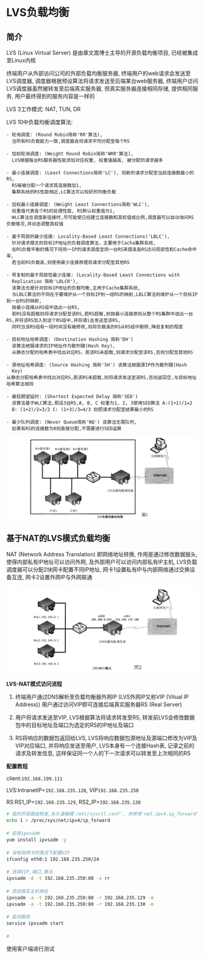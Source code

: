 LVS负载均衡
===


## 简介

LVS (Linux Virtual Server) 是由章文嵩博士主导的开源负载均衡项目,
已经被集成至Linux内核

终端用户从外部访问公司的外部负载均衡服务器, 终端用户的web请求会发送至LVS调度器,
调度器根据预设算法将请求发送至后端某台web服务器,
终端用户访问LVS调度器虽然被转发至后端真实服务器, 但真实服务器连接相同存储,
提供相同服务, 用户最终得到的服务内容是一样的

LVS 3工作模式: NAT, TUN, DR

LVS 10中负载均衡调度算法:

    - 轮询调度: (Round Robin简称'RR'算法),
      当所有RS负载能力一致,调度器会将请求平均分配至每个RS

    - 加权轮询调度: (Weight Round Robin简称'WRR'算法),
      LVS根据每台RS服务器性能添加对应权重, 权重值越高, 被分配的请求越多

    - 最小连接调度: (Least Connections简称'LC'), 将新的请求分配至当前连接数最小的RS,
      RS每被分配一个请求其连接数加1,
      集群系统的RS性能相近,LC算法可以较好的均衡负载

    - 加权最小连接调度: (Weight Least Connections简称'WLC'),
      权重值代表各个RS的处理性能, RS默认权重值为1,
      WLC算法在调度新连接时,尽可能使已经建立连接数和其权值成比例,调度器可以自动询问RS负载情况,并动态调整其权值

    - 基于局部的最少连接: Locality-Based Least Connections('LBLC'),
      针对请求报文的目标IP地址的负载调度算法，主要用于Cacha集群系统,
      在RS负载平衡的情况下将同一IP的请求调度至同一台RS来提高各RS访问局部性和Cache命中率,
      若当前RS负载高,则使用最少连接原理将请求分配至其他RS

    - 带复制的基于局部性最少连接: (Locality-Based Least Connections with
      Replication 简称'LBLCR'),
      该算法也是针对目标IP地址的负载均衡,主用于Cache集群系统,
      与LBLC算法的不同在于要维护从一个目标IP到一组RS的映射,LBLC算法则维护从一个目标IP到一台RS的映射,
      按最小连接从RS组中选出一台RS,
      若RS没有超载则将请求分配至该RS,若RS超载,则按最小连接原则从整个RS集群中选出一台RS,并将该RS加入到这个RS组中,并将请i去发送至该RS,
      同时当该RS组有一段时间没有被修改,则将负载高的RS从RS组中删除,降低复制的程度

    - 目标地址哈希调度: (Destination Hashing 简称'DH')
      该算法根据请求的IP地址作为散列键(Hash Key),
      从静态分配的哈希表中找出对应RS，若该RS未超载,则请求分配至该RS,否则分配至其他RS

    - 源地址哈希调度: (Source Hashing 简称'SH') 该算法根据源IP作为散列键(Hash
      Key)
    从静态分配哈希表中找出对应RS,若该RS未超载,则将请求发送至该RS,否则返回空,与目标地址哈希算法相同

    - 最短期望延时: (Shortest Expected Delay 简称'SED')
      该算法基于WLC算法,假设3台RS,A, B, C 权重为1, 2, 3使用SED算法 A:(1+1)/1=2
      B: (1+2)/2=3/2 C: (1+3)/3=4/3 则把请求分配至结果最小的RS

    - 最少队列调度: (Never Queue简称'NQ') 该算法无需队列,
      如果有RS的连接数为0则直接分配,不需要进行SED运算

![LVS负载均衡结构图](/LVS/pictures/LVS负载均衡结构图.png "LVS负载均衡结构图")


## 基于NAT的LVS模式负载均衡

NAT (Network Address Translation) 即网络地址转换, 作用是通过修改数据报头,
使得内部私有IP地址可以访问外网, 及外部用户可以访问内部私有IP主机,
LVS负载调度器可以分配2块网卡配置不同IP地址,
网卡1设置私有IP与内部网络通过交换设备互连, 网卡2设置外网IP与外网联通

![LVS-NAT模式](/LVS/pictures/LVS-NAT模式.png "LVS-NAT模式")

**LVS-NAT模式访问流程**

1. 终端用户通过DNS解析至负载均衡器外网IP (LVS外网IP又称VIP (Vitual IP
Address)) 用户通过访问VIP即可连接后端真实服务器RS (Real Server)

2. 用户将请求发送至VIP, LVS根据算法将请求转发至RS,
转发前LVS会修改数据包中的目标地址及端口为选定的RS的IP地址及端口

3. RS将响应的数据包返回给LVS,
LVS将响应数据包源地址及源端口修改为VIP及VIP对应端口, 并将响应发送至用户,
LVS本身有一个连接Hash表, 记录之前的请求及转发信息,
这样保证同一个人的下一次请求可以转发至上次相同的RS

**配置教程**

client:`192.168.199.111`

LVS:IntranetIP=`192.168.235.128`, VIP`192.168.235.250`

RS:RS1_IP=`192.168.235.129`, RS2_IP=`192.168.235.130`

```Bash
# 临时开启路由转发,永久请编辑'/etc/sysctl.conf', 并修改'net.ipv4.ip_forward'的值为1
echo 1 > /proc/sys/net/ipv4/ip_forward

# 安装ipvsadm
yum install ipvsadm -y

# 没有双网卡的情况下配置VIP
ifconfig eth0:1 192.168.235.250/24

# 选择VIP,端口,算法
ipvsadm -A -t 192.168.235.250:80 -s rr

# 添加真实主机地址
ipvsadm -a -t 192.168.235.250:80 -r 192.168.235.129 -m
ipvsadm -a -t 192.168.235.250:80 -r 192.168.235.130 -m

# 启动服务
service ipvsadm start

# 
```

使用客户端进行测试

